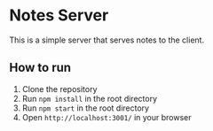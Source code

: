 # Notes Server

This is a simple server that serves notes to the client.

## How to run

1. Clone the repository
2. Run `npm install` in the root directory
3. Run `npm start` in the root directory
4. Open `http://localhost:3001/` in your browser
